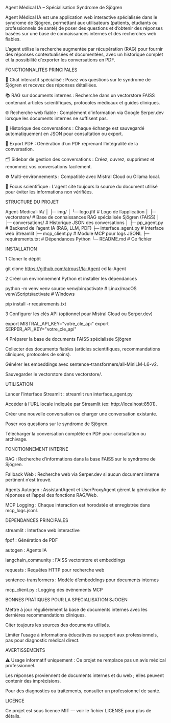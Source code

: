 Agent Médical IA – Spécialisation Syndrome de Sjögren

Agent Médical IA est une application web interactive spécialisée dans le syndrome de Sjögren, permettant aux utilisateurs (patients, étudiants ou professionnels de santé) de poser des questions et d’obtenir des réponses basées sur une base de connaissances internes et des recherches web fiables.

L’agent utilise la recherche augmentée par récupération (RAG) pour fournir des réponses contextualisées et documentées, avec un historique complet et la possibilité d’exporter les conversations en PDF.

FONCTIONNALITES PRINCIPALES

💬 Chat interactif spécialisé : Posez vos questions sur le syndrome de Sjögren et recevez des réponses détaillées.

📚 RAG sur documents internes : Recherche dans un vectorstore FAISS contenant articles scientifiques, protocoles médicaux et guides cliniques.

🌐 Recherche web fiable : Complément d’information via Google Serper.dev lorsque les documents internes ne suffisent pas.

📝 Historique des conversations : Chaque échange est sauvegardé automatiquement en JSON pour consultation ou export.

📄 Export PDF : Génération d’un PDF reprenant l’intégralité de la conversation.

🗂️ Sidebar de gestion des conversations : Créez, ouvrez, supprimez et renommez vos conversations facilement.

⚙️ Multi-environnements : Compatible avec Mistral Cloud ou Ollama local.

🔬 Focus scientifique : L’agent cite toujours la source du document utilisé pour éviter les informations non vérifiées.

STRUCTURE DU PROJET

Agent-Medical-IA/
│
├─ img/
│  └─ logo.jfif               # Logo de l’application
│
├─ vectorstore/               # Base de connaissances RAG spécialisée Sjögren (FAISS)
│
├─ conversations/             # Historique JSON des conversations
│
├─ pp_agent.py                # Backend de l’agent IA (RAG, LLM, PDF)
├─ interface_agent.py         # Interface web Streamlit
├─ mcp_client.py              # Module MCP pour logs JSONL
├─ requirements.txt           # Dépendances Python
└─ README.md                  # Ce fichier

INSTALLATION

1 Cloner le dépôt

git clone https://github.com/atrous1/Ia-Agent
cd Ia-Agent

2 Créer un environnement Python et installer les dépendances

python -m venv venv
source venv/bin/activate      # Linux/macOS
venv\Scripts\activate         # Windows

pip install -r requirements.txt

3 Configurer les clés API (optionnel pour Mistral Cloud ou Serper.dev)

export MISTRAL_API_KEY="votre_cle_api"
export SERPER_API_KEY="votre_cle_api"

4 Préparer la base de documents FAISS spécialisée Sjögren

Collecter des documents fiables (articles scientifiques, recommandations cliniques, protocoles de soins).

Générer les embeddings avec sentence-transformers/all-MiniLM-L6-v2.

Sauvegarder le vectorstore dans vectorstore/.

UTILISATION

Lancer l’interface Streamlit : streamlit run interface_agent.py

Accéder à l’URL locale indiquée par Streamlit (ex: http://localhost:8501).

Créer une nouvelle conversation ou charger une conversation existante.

Poser vos questions sur le syndrome de Sjögren.

Télécharger la conversation complète en PDF pour consultation ou archivage.

FONCTIONNEMENT INTERNE 

RAG : Recherche d’informations dans la base FAISS sur le syndrome de Sjögren.

Fallback Web : Recherche web via Serper.dev si aucun document interne pertinent n’est trouvé.

Agents Autogen : AssistantAgent et UserProxyAgent gèrent la génération de réponses et l’appel des fonctions RAG/Web.

MCP Logging : Chaque interaction est horodatée et enregistrée dans mcp_logs.jsonl.

DEPENDANCES PRINCIPALES

streamlit : Interface web interactive

fpdf : Génération de PDF

autogen : Agents IA

langchain_community : FAISS vectorstore et embeddings

requests : Requêtes HTTP pour recherche web

sentence-transformers : Modèle d’embeddings pour documents internes

mcp_client.py : Logging des événements MCP

BONNES PRATIQUES POUR LA SPECIALISATION SJOGEN

Mettre à jour régulièrement la base de documents internes avec les dernières recommandations cliniques.

Citer toujours les sources des documents utilisés.

Limiter l’usage à informations éducatives ou support aux professionnels, pas pour diagnostic médical direct.

AVERTISSEMENTS 

⚠️ Usage informatif uniquement : Ce projet ne remplace pas un avis médical professionnel.

Les réponses proviennent de documents internes et du web ; elles peuvent contenir des imprécisions.

Pour des diagnostics ou traitements, consulter un professionnel de santé.

LICENCE

Ce projet est sous licence MIT — voir le fichier LICENSE pour plus de détails.
